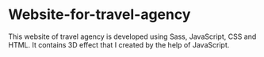 # Website-for-travel-agency
This website of travel agency is developed  using Sass,
JavaScript, CSS and HTML.
It contains 3D effect that I created by the help of JavaScript.
